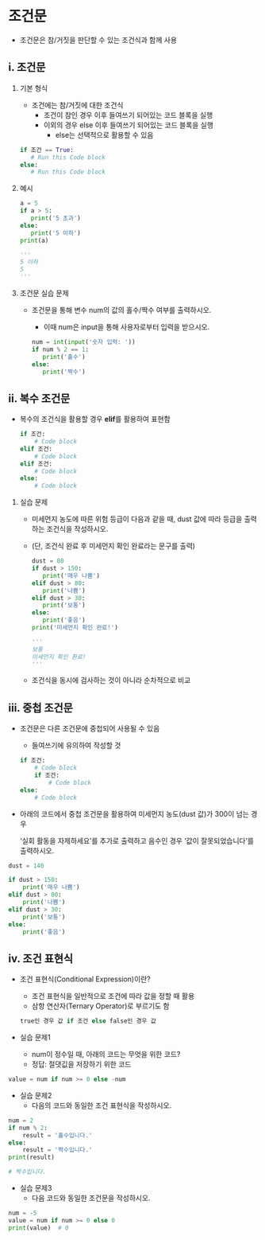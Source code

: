 # 조건문

- 조건문은 참/거짓을 판단할 수 있는 조건식과 함께 사용

## i. 조건문

1. 기본 형식
   
   - 조건에는 참/거짓에 대한 조건식
     - 조건이 참인 경우 이후 들여쓰기 되어있는 코드 블록을 실행
     - 이외의 경우 else 이후 들여쓰기 되어있는 코드 블록을 실행
       - else는 선택적으로 활용할 수 있음
   
   ```python
   if 조건 == True:
      # Run this Code block
   else:
      # Run this Code block
   ```

2. 예시
   
   ```python
   a = 5
   if a > 5:
      print('5 초과')
   else:
      print('5 이하')
   print(a)
   
   '''
   5 이하
   5
   '''
   ```

3. 조건문 실습 문제
   
   - 조건문을 통해 변수 num의 값의 홀수/짝수 여부를 출력하시오.
     
     - 이때 num은 input을 통해 사용자로부터 입력을 받으시오.
     
     ```python
     num = int(input('숫자 입력: '))
     if num % 2 == 1:
        print('홀수')
     else:
        print('짝수')
     ```

## ii. 복수 조건문

- 복수의 조건식을 활용할 경우 **elif**를 활용하여 표현함
  
  ```python
  if 조건:
      # Code block
  elif 조건:
      # Code block
  elif 조건:
      # Code block
  else:
      # Code block
  ```
1. 실습 문제
   
   - 미세먼지 농도에 따른 위험 등급이 다음과 같을 때, dust 값에 따라 등급을 출력하는 조건식을 작성하시오.
   
   - (단, 조건식 완료 후 미세먼지 확인 완료라는 문구를 출력)
     
     ```python
     dust = 80
     if dust > 150:
        print('매우 나쁨')
     elif dust > 80:
        print('나쁨')
     elif dust > 30:
        print('보통')
     else:
        print('좋음')
     print('미세먼지 확인 완료!')
     
     '''
     보통
     미세먼지 확인 환료!
     '''
     ```
   
   - 조건식을 동시에 검사하는 것이 아니라 순차적으로 비교

## iii. 중첩 조건문

- 조건문은 다른 조건문에 중첩되어 사용될 수 있음
  
  - 들여쓰기에 유의하여 작성할 것
  
  ```python
  if 조건:
      # Code block
      if 조건:
          # Code block
  else:
      # Code block
  ```

- 아래의 코드에서 중첩 조건문을 활용하여 미세먼지 농도(dust 값)가 300이 넘는 경우
  
  ‘실회 활동을 자제하세요’를 추가로 출력하고 음수인 경우 ‘값이 잘못되었습니다’를 출력하시오.

```python
dust = 140

if dust > 150:
    print('매우 나쁨')
elif dust > 80:
    print('나쁨')
elif dust > 30:
    print('보통')
else:
    print('좋음')
```

## iv. 조건 표현식

- 조건 표현식(Conditional Expression)이란?
  
  - 조건 표현식을 일반적으로 조건에 따라 값을 정할 때 활용
  - 삼항 연산자(Ternary Operator)로 부르기도 함
  
  ```python
  true인 경우 값 if 조건 else false인 경우 값
  ```

- 실습 문제1
  
  - num이 정수일 때, 아래의 코드는 무엇을 위한 코드?
  - 정답: 절댓깂을 저장하기 위한 코드

```python
value = num if num >= 0 else -num
```

- 실습 문제2
  - 다음의 코드와 동일한 조건 표현식을 작성하시오.

```python
num = 2
if num % 2:
    result = '홀수입니다.'
else:
    result = '짝수입니다.'
print(result)

# 짝수입니다.
```

- 실습 문제3
  - 다음 코드와 동일한 조건문을 작성하시오.

```python
num = -5
value = num if num >= 0 else 0
print(value)  # 0
```
